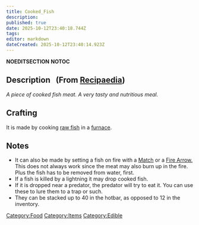```yaml
---
title: Cooked_Fish
description: 
published: true
date: 2025-10-12T23:40:18.744Z
tags: 
editor: markdown
dateCreated: 2025-10-12T23:40:14.923Z
---
```


__NOEDITSECTION__ __NOTOC__

## Description   (From [Recipaedia](Recipaedia "wikilink"))

*A piece of cooked fish meat. A very tasty and nutritious meal.*

## Crafting

It is made by cooking [raw fish](Raw_Fish "wikilink") in a
[furnace](Furnace "wikilink").

## Notes

  - It can also be made by setting a fish on fire with a
    [Match](Match "wikilink") or a [Fire Arrow.](Fire_Arrow "wikilink")
    This does not always work since the meat may also burn up in the
    fire. Plus the fish has to be removed from water, first.
  - If a fish is killed by a lightning it may drop cooked fish.
  - If it is dropped near a predator, the predator will try to eat it.
    You can use these to lure them to a trap or such.
  - They can be stacked up to 40 in the hotbar, as opposed to 12 in the
    inventory.

[Category:Food](Category:Food "wikilink")
[Category:Items](Category:Items "wikilink")
[Category:Edible](Category:Edible "wikilink")